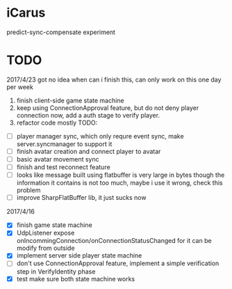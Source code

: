 # iCarus
predict-sync-compensate experiment

TODO
====
2017/4/23
got no idea when can i finish this, can only work on this one day per week
1. finish client-side game state machine
2. keep using ConnectionApproval feature, but do not deny player connection now, add a auth stage to verify player.
3. refactor code mostly
TODO:
- [ ] player manager sync, which only requre event sync, make server.syncmanager to support it 
- [ ] finish avatar creation and connect player to avatar
- [ ] basic avatar movement sync
- [ ] finish and test reconnect feature
- [ ] looks like message built using flatbuffer is very large in bytes though the information it contains is not too much, maybe i use it wrong, check this problem
- [ ] improve SharpFlatBuffer lib, it just sucks now

2017/4/16
- [x] finish game state machine
- [x] UdpListener expose onIncommingConnection/onConnectionStatusChanged for it can be modify from outside
- [x] implement server side player state machine
- [ ] don't use ConnectionApproval feature, implement a simple verification step in VerifyIdentity phase
- [x] test make sure both state machine works
